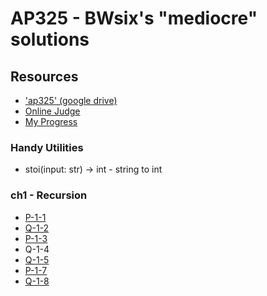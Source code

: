 # AP325 - BWsix's "mediocre" solutions

## Resources

- ['ap325' (google drive)](https://drive.google.com/drive/u/0/folders/10hZCMHH0YgsfguVZCHU7EYiG8qJE5f-m)
- [Online Judge](https://judge.tcirc.tw/Problems?tabid=AP325)
- [My Progress](https://judge.tcirc.tw/UserStatistic?id=418)

### Handy Utilities

- stoi(input: str) -> int - string to int

### ch1 - Recursion

- [P-1-1](/ch1/01.cpp)
- [Q-1-2](/ch1/02.cpp)
- [P-1-3](/ch1/03.cpp)
- Q-1-4
- [Q-1-5](/ch1/05.cpp)
- [P-1-7](/ch1/07.cpp)
- [Q-1-8](/ch1/08.cpp)

